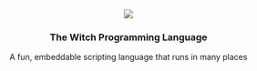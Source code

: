 
<div align="center">
  <a href="https://github.com/witch-lang/witch">
    <img src="https://github.com/witch-lang/witch/assets/3601096/251f4c34-6e43-42f1-b571-3d946dceb086">
  </a>

  <h3 align="center">The Witch Programming Language</h3>

  <p align="center">
    A fun, embeddable scripting language that runs in many places
    <br />
  </p>
</div>
